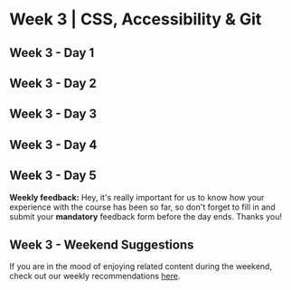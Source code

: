 # Week 3 | CSS, Accessibility & Git

## Week 3 - Day 1

## Week 3 - Day 2

## Week 3 - Day 3

## Week 3 - Day 4

## Week 3 - Day 5

**Weekly feedback:** Hey, it's really important for us to know how your experience with the course has been so far, so don't forget to fill in and submit your **mandatory** feedback form before the day ends. Thanks you! 

## Week 3 - Weekend Suggestions

If you are in the mood of enjoying related content during the weekend, check out our weekly recommendations [here](WEEKEND.md).
